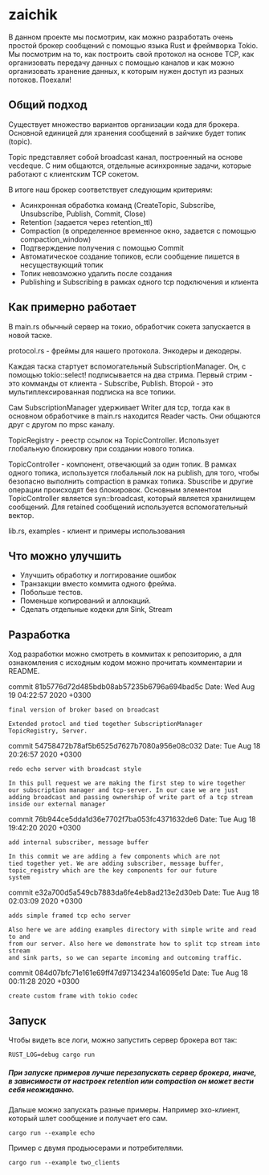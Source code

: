 # zaichik

В данном проекте мы посмотрим, как можно разработать очень простой брокер сообщений с помощью языка Rust и фреймворка Tokio.
Мы посмотрим на то, как построить свой протокол на основе TCP, как организовать передачу данных с помощью каналов
и как можно организовать хранение данных, к которым нужен доступ из разных потоков. Поехали!

## Общий подход
Существует множество вариантов организации кода для брокера. Основной единицей для
хранения сообщений в зайчике будет топик (topic).

Topic представляет собой broadcast канал, построенный на основе vecdeque. С ним общаются,
отдельные асинхронные задачи, которые работают с клиентским TCP сокетом.

В итоге наш брокер соответствует следующим критериям:

- Асинхронная обработка команд (CreateTopic, Subscribe, Unsubscribe, Publish, Commit, Close)
- Retention (задается через retention_ttl)
- Compaction (в определенное временное окно, задается с помощью compaction_window)
- Подтверждение получения с помощью Commit
- Автоматическое создание топиков, если сообщение пишется в несуществующий топик
- Топик невозможно удалить после создания
- Publishing и Subscribing в рамках одного tcp подключения и клиента

## Как примерно работает
В main.rs обычный сервер на токио, обработчик сокета запускается в новой таске.

protocol.rs - фреймы для нашего протокола. Энкодеры и декодеры.

Каждая таска стартует вспомогательный SubscriptionManager. Он, с помощью tokio::select! подписывается на два стрима.
Первый стрим - это комманды от клиента - Subscribe, Publish. Второй - это мультиплексированная подписка на все топики.

Сам SubscriptionManager удерживает Writer для tcp, тогда как в основном обработчике в main.rs находится Reader часть.
Они общаются друг с другом по mpsc каналу.

TopicRegistry - реестр ссылок на TopicController. Использует глобальную блокировку при создании нового топика.

TopicController - компонент, отвечающий за один топик. В рамках одного топика, используется глобальный лок на publish,
для того, чтобы безопасно выполнить compaction в рамках топика. Sbuscribe и другие операции происходят без блокировок.
Основным элементом TopicController является syn::broadcast, который является хранилищем сообщений.
Для retained сообщений используется вспомогательный вектор.

lib.rs, examples - клиент и примеры использования

## Что можно улучшить
- Улучшить обработку и логгирование ошибок
- Транзакции вместо коммита одного фрейма.
- Побольше тестов.
- Поменьше копирований и аллокаций.
- Сделать отдельные кодеки для Sink, Stream

## Разработка
Ход разработки можно смотреть в коммитах к репозиторию, а для ознакомления с исходным кодом можно прочитать комментарии и 
README.

commit 81b5776d72d485bdb08ab57235b6796a694bad5c
Date:   Wed Aug 19 04:22:57 2020 +0300

    final version of broker based on broadcast
    
    Extended protocl and tied together SubscriptionManager
    TopicRegistry, Server.

commit 54758472b78af5b6525d7627b7080a956e08c032
Date:   Tue Aug 18 20:26:57 2020 +0300

    redo echo server with broadcast style
    
    In this pull request we are making the first step to wire together
    our subscription manager and tcp-server. In our case we are just
    adding broadcast and passing ownership of write part of a tcp stream
    inside our external manager

commit 76b944ce5dda1d36e7702f7ba053fc4371632de6
Date:   Tue Aug 18 19:42:20 2020 +0300

    add internal subscriber, message buffer
    
    In this commit we are adding a few components which are not
    tied together yet. We are adding subscriber, message buffer,
    topic_registry which are the key components for our future
    system

commit e32a700d5a549cb7883da6fe4eb8ad213e2d30eb
Date:   Tue Aug 18 02:03:09 2020 +0300

    adds simple framed tcp echo server
    
    Also here we are adding examples directory with simple write and read to and
    from our server. Also here we demonstrate how to split tcp stream into stream
    and sink parts, so we can separte incoming and outcoming traffic.

commit 084d07bfc71e161e69ff47d97134234a16095e1d
Date:   Tue Aug 18 00:11:28 2020 +0300

    create custom frame with tokio codec


## Запуск
Чтобы видеть все логи, можно запустить сервер брокера вот так:
```
RUST_LOG=debug cargo run
```

##### При запуске примеров лучше перезапускать сервер брокера, иначе, в зависимости от настроек retention или compaction он может вести себя неожиданно.

Дальше можно запускать разные примеры. Например эхо-клиент, который шлет сообщение и получает его сам.
```
cargo run --example echo
```

Пример с двумя продьюсерами и потребителями.
```
cargo run --example two_clients
```